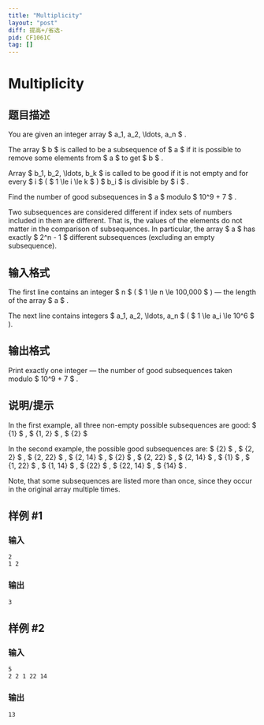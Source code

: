 ```yaml
---
title: "Multiplicity"
layout: "post"
diff: 提高+/省选-
pid: CF1061C
tag: []
---
```


# Multiplicity

## 题目描述

You are given an integer array $ a_1, a_2, \ldots, a_n $ .

The array $ b $ is called to be a subsequence of $ a $ if it is possible to remove some elements from $ a $ to get $ b $ .

Array $ b_1, b_2, \ldots, b_k $ is called to be good if it is not empty and for every $ i $ ( $ 1 \le i \le k $ ) $ b_i $ is divisible by $ i $ .

Find the number of good subsequences in $ a $ modulo $ 10^9 + 7 $ .

Two subsequences are considered different if index sets of numbers included in them are different. That is, the values ​of the elements ​do not matter in the comparison of subsequences. In particular, the array $ a $ has exactly $ 2^n - 1 $ different subsequences (excluding an empty subsequence).

## 输入格式

The first line contains an integer $ n $ ( $ 1 \le n \le 100\,000 $ ) — the length of the array $ a $ .

The next line contains integers $ a_1, a_2, \ldots, a_n $ ( $ 1 \le a_i \le 10^6 $ ).

## 输出格式

Print exactly one integer — the number of good subsequences taken modulo $ 10^9 + 7 $ .

## 说明/提示

In the first example, all three non-empty possible subsequences are good: $ \{1\} $ , $ \{1, 2\} $ , $ \{2\} $

In the second example, the possible good subsequences are: $ \{2\} $ , $ \{2, 2\} $ , $ \{2, 22\} $ , $ \{2, 14\} $ , $ \{2\} $ , $ \{2, 22\} $ , $ \{2, 14\} $ , $ \{1\} $ , $ \{1, 22\} $ , $ \{1, 14\} $ , $ \{22\} $ , $ \{22, 14\} $ , $ \{14\} $ .

Note, that some subsequences are listed more than once, since they occur in the original array multiple times.

## 样例 #1

### 输入

```
2
1 2

```

### 输出

```
3
```

## 样例 #2

### 输入

```
5
2 2 1 22 14

```

### 输出

```
13
```

